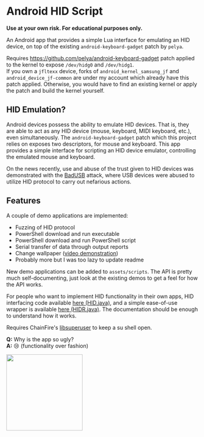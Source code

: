 # Android HID Script

**Use at your own risk. For educational purposes only.**

An Android app that provides a simple Lua interface for emulating an HID device, on top of the existing `android-keyboard-gadget` patch by `pelya`.

Requires https://github.com/pelya/android-keyboard-gadget patch applied to the kernel to expose `/dev/hidg0` and `/dev/hidg1`.  
If you own a `jfltexx` device, forks of `android_kernel_samsung_jf` and `android_device_jf-common` are under my account which already have this patch applied. Otherwise, you would have to find an existing kernel or apply the patch and build the kernel yourself.

## HID Emulation?
Android devices possess the ability to emulate HID devices. That is, they are able to act as any HID device (mouse, keyboard, MIDI keyboard, etc.), even simultaneously. The `android-keyboard-gadget` patch which this project relies on exposes two descriptors, for mouse and keyboard. This app provides a simple interface for scripting an HID device emulator, controlling the emulated mouse and keyboard.

On the news recently, use and abuse of the trust given to HID devices was demonstrated with the [BadUSB](https://www.wired.com/2014/07/usb-security/) attack, where USB devices were abused to utilize HID protocol to carry out nefarious actions.

## Features
A couple of demo applications are implemented:
- Fuzzing of HID protocol
- PowerShell download and run executable
- PowerShell download and run PowerShell script
- Serial transfer of data through output reports
- Change wallpaper ([video demonstration](https://my.mixtape.moe/zxerjz.mp4))
- Probably more but I was too lazy to update readme

New demo applications can be added to `assets/scripts`. The API is pretty much self-documenting, just look at the existing demos to get a feel for how the API works.

For people who want to implement HID functionality in their own apps, HID interfacing code available [here (HID.java)](https://github.com/Netdex/android-hid-script/blob/master/app/src/main/java/cf/netdex/hidfuzzer/hid/HID.java), 
and a simple ease-of-use wrapper is available [here (HIDR.java)](https://github.com/Netdex/android-hid-script/blob/master/app/src/main/java/cf/netdex/hidfuzzer/hid/HIDR.java). The documentation should be enough to understand how it works.

Requires ChainFire's [libsuperuser](https://github.com/Chainfire/libsuperuser) to keep a su shell open.

**Q:** Why is the app so ugly?<br>
**A:** :cry: (functionality over fashion)

<img src="https://my.mixtape.moe/ogkgoz.png" width=200/>
